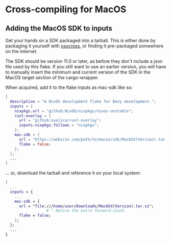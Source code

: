 # Cross-compiling for MacOS

## Adding the MacOS SDK to inputs

Get your hands on a SDK packaged into a tarball. This is either done by
packaging it yourself with [osxcross][osxcross], or finding it pre-packaged
somewhere on the internet.

The SDK should be version 11.0 or later, as before they don't include a json
file used by this flake. If you still want to use an earlier version, you will
have to manually insert the minimum and current version of the SDK in the
MacOS target section of the cargo-wrapper.

[osxcross]: https://github.com/tpoechtrager/osxcross

When acquired, add it to the flake inputs as mac-sdk like so:
```nix
{
  description = "A NixOS development flake for Bevy development.";
  inputs = {
    nixpkgs.url = "github:NixOS/nixpkgs/nixos-unstable";
    rust-overlay = {
      url = "github:oxalica/rust-overlay";
      inputs.nixpkgs.follows = "nixpkgs";
    };
    mac-sdk = {
      url = "https://website.com/path/to/macos/sdk/MacOSX(Version).tar.xz";
      flake = false;
    };
  };
  ...
}
```

... or, download the tarball and reference it on your local system:

```nix
{
  ...
  inputs = {
    ...
    mac-sdk = {
      url = "file:///home/user/Downloads/MacOSX(Version).tar.xz";
                  # ^ Notice the extra forward-slash.
      flake = false;
    };
  };
  ...
}
```
